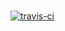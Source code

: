 #
[![travis-ci](https://travis-ci.org/lijun003/gumpframework.svg?branch=feature%2Fadd-lombok-jun)](https://travis-ci.org/lijun003/gumpframework)
#